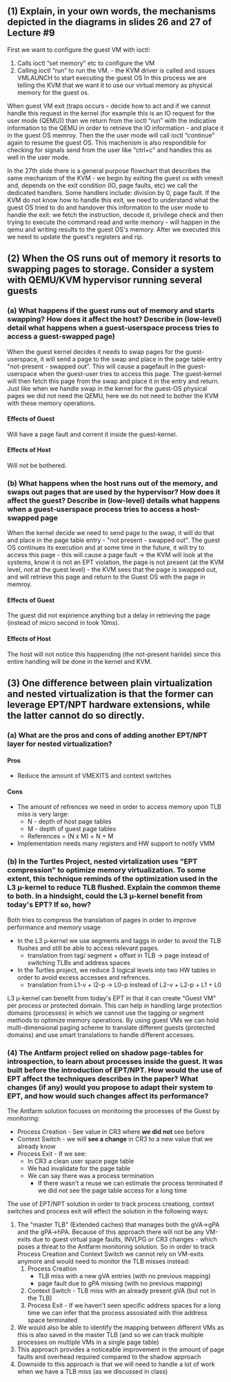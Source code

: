 ## (1) Explain, in your own words, the mechanisms depicted in the diagrams in slides 26 and 27 of Lecture #9

First we want to configure the guest VM with ioctl:
1. Calls ioctl “set memory” etc to configure the VM
2. Calling ioctl “run” to run the VM. - the KVM driver is called and issues VMLAUNCH to start executing the guest OS
In this process we are telling the KVM that we want it to use our virtual memory as physical memory for the guest os.

When guest VM exit (traps occurs – decide how to act and if we cannot handle this request in the kernel (for example this is an IO request for the user mode (QEMU)) than we return from the ioctl “run” with the indicative information to the QEMU in order to retrieve the IO information - and place it in the guest OS memroy. Then the the user mode will call ioctl “continue” again to resume the guest OS. This machenism is also respondible for checking for signals send from the user like "ctrl+c" and handles this as well in the user mode.

In the 27th slide there is a general purpose flowchart that describes the same mechanism of the KVM - we begin by exiting the guest os with vmexit and, depends on the exit condition (IO, page faults, etc) we call the dedicated handlers.
Some handlers include: division by 0, page fault.
If the KVM do not know how to handle this exit, we need to understand what the guest OS tried to do and handover this information to the user mode to handle the exit:
we fetch the instruction, decode it, privilege check and then trying to execute the command read and write memory - will happen in the qemu and writing results to the guest OS's memory. After we executed this we need to update the guest's registers and rip.

## (2) When the OS runs out of memory it resorts to swapping pages to storage. Consider a system with QEMU/KVM hypervisor running several guests

### (a) What happens if the guest runs out of memory and starts swapping? How does it affect the host? Describe in (low-level) detail what happens when a guest-userspace process tries to access a guest-swapped page)

When the guest kernel decides it needs to swap pages for the guest-userspace, it will send a page to the swap and place in the page table entry "not-present - swapped out". This will cause a pagefault in the guest-userspace when the guest-user tries to access this page. The guest-kernel will then fetch this page from the swap and place it in the entry and return. Just like when we handle swap in the kernel for the guest-OS physical pages we did not need the QEMU, here we do not need to bother the KVM with these memory operations.

#### Effects of Guest
Will have a page fault and corrent it inside the guest-kernel.

#### Effects of Host
Will not be bothered.

### (b) What happens when the host runs out of the memory, and swaps out pages that are used by the hypervisor? How does it affect the guest? Describe in (low-level) details what happens when a guest-userspace process tries to access a host-swapped page

When the kernel decide we need to send page to the swap, it will do that and place in the page table entry - "not present - swapped out".
The guest OS continues its execution and at some time in the future, it will try to access this page - this 
will cause a page fault -> the KVM will look at the systems, know it is not an EPT violation, the page is not present (at the KVM level, not at the guest level) - the KVM sees that the page is swapped out, and will retrieve this page and return to the Guest OS with the page in memroy.

#### Effects of Guest
The guest did not expirience anything but a delay in retrieving the page (instead of micro second in took 10ms).

#### Effects of Host
The host will not notice this happending (the not-present hanlde) since this entire handling will be done in the kernel and KVM.

## (3) One difference between plain virtualization and nested virtualization is that the former can leverage EPT/NPT hardware extensions, while the latter cannot do so directly.

### (a) What are the pros and cons of adding another EPT/NPT layer for nested virtualization?

#### Pros
- Reduce the amount of VMEXITS and context switches

#### Cons
- The amount of refrences we need in order to access memory upon TLB miss is very large:
    - N - depth of host page tables
    - M - depth of guest page tables
    - References = (N x M) + N + M
- Implementation needs many registers and HW support to notify VMM

### (b) In the Turtles Project, nested virtalization uses "EPT compression" to optimize memory virtualization. To some extent, this technique reminds of the optimization used in the L3 µ-kernel to reduce TLB flushed. Explain the common theme to both. In a hindsight, could the L3 µ-kernel benefit from today's EPT? If so, how?

Both tries to compress the translation of pages in order to improve performance and memory usage
- In the L3 µ-kernel we use segments and taggs in order to avoid the TLB flushes and still be able to access relevant pages.
    - translation from tag/ segment + offset in TLB -> page instead of switching TLBs and address spaces
- In the Turtles project, we reduce 3 logical levels into two HW tables in order to avoid excess accesses and refrences.
    - translation from L1-v + l2-p -> L0-p instead of L2-v + L2-p + L1 + L0

L3 µ-kernel can benefit from today's EPT in that it can create "Guest VM" per process or protected domain. This can help in handling large protection domains (processes) in which we cannot use the tagging or segment methods to optimize memory operations. By using guest VMs we can hold multi-dimensional paging scheme to translate different guests (protected domains) and use smart translations to handle different accesses.

### (4) The Antfarm project relied on shadow page-tables for introspection, to learn about processes inside the guest. It was built before the introduction of EPT/NPT. How would the use of EPT affect the techniques describes in the paper? What changes (if any) would you propose to adapt their system to EPT, and how would such changes affect its performance?

The Antfarm solution focuses on monitoring the processes of the Guest by monitoring:
- Process Creation - See value in CR3 where **we did not** see before
- Context Switch - we will **see a change** in CR3 to a new value that we already know
- Process Exit - If we see:
    - In CR3 a clean user space page table
    - We had invalidate for the page table
    - We can say there was a process termination
        - If there wasn't a reuse we can estimate the process terminated if we did not see the page table access for a long time

The use of EPT/NPT solution in order to track process creationg, context switches and process exit will effect the solution in the following ways:
1. The "master TLB" (Extended caches) that manages both the gVA->gPA and the gPA->hPA. Because of this approach there will not be any VM-exits due to guest virtual page faults, INVLPG or CR3 changes - which poses a threat to the Antfarm monitoring solution. So in order to track Process Creation and Context Switch we cannot rely on VM-exits anymore and would need to monitor the TLB misses instead:
    1. Process Creation
        - TLB miss with a new gVA entries (with no previous mapping)
        - page fault due to gPA missing (with no previous mapping)
    3. Context Switch - TLB miss with an already present gVA (but not in the TLB)
    5. Process Exit - If we haven't seen specific address spaces for a long time we can infer that the process assosiated with thie address space terminated
3. We would also be able to identify the mapping between different VMs as this is also saved in the master TLB (and so we can track multiple processes on multiple VMs in a single page table)
4. This approach provides a noticeable improvement in the amount of page faults and overhead required compared to the shadow approach
5. Downside to this approach is that we will need to handle a lot of work when we have a TLB miss (as we discussed in class)
